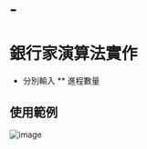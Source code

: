# -
# 銀行家演算法實作
* 分別輸入
** 進程數量
## 使用範例
![image](https://user-images.githubusercontent.com/107016864/231369775-641569f6-d4fd-44b2-b108-8954619c1377.png)

